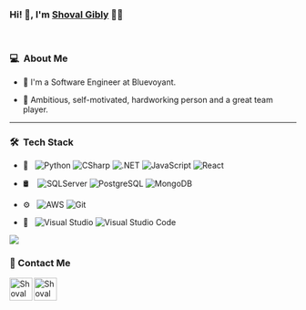 

### Hi! 👋, I'm [Shoval Gibly](https://www.linkedin.com/in/shoval-gibly/) 👩‍💻

<br />


<h3> 💻 &nbsp;About Me </h3>

- 💼 I'm a Software Engineer at Bluevoyant. 

- 💪 Ambitious, self-motivated, hardworking person and a great team player.
  
<hr />
<h3> 🛠 &nbsp;Tech Stack</h3>

- 🧰 &nbsp;
  ![Python](https://img.shields.io/badge/-Pyhton-333333?style=flat&logo=python&logoColor=804a4a)
  ![CSharp](https://img.shields.io/badge/-C%23-333333?style=flat&logo=c-sharp&logoColor=6d4a80)
  ![.NET](https://img.shields.io/badge/-.NET%20Core-333333?style=flat&logo=.NET)
  ![JavaScript](https://img.shields.io/badge/-JavaScript-333333?style=flat&logo=javascript)
  ![React](https://img.shields.io/badge/-React-333333?style=flat&logo=react)

- 🛢  &nbsp;
  &nbsp;![SQLServer](https://img.shields.io/badge/-Sql_Server-333333?style=flat&logo=microsoft-sql-server)
  ![PostgreSQL](https://img.shields.io/badge/-PostgreSQL-333333?style=flat&logo=postgresql)
  ![MongoDB](https://img.shields.io/badge/-MongoDB-333333?style=flat&logo=mongodb)

- ⚙️ &nbsp;
  ![AWS](https://img.shields.io/badge/-AWS-333333?style=flat&logo=amazon)
  ![Git](https://img.shields.io/badge/-Git-333333?style=flat&logo=git)

- 🔧 &nbsp;
  ![Visual Studio](https://img.shields.io/badge/-Visual_Studio-333333?style=flat&logo=visual-studio&logoColor=5d2b90)
  ![Visual Studio Code](https://img.shields.io/badge/-Visual_Studio_Code-333333?style=flat&logo=visual-studio-code&logoColor=007ACC)

<p>
  <div class="github-stats">
  <img  src="https://github-readme-stats.vercel.app/api?username=ShovalGibly&theme=vision-friendly-dark&show_icons=true&hide=issues,contribs,prs" />
  </div>
</p>

### 📝 Contact Me 
[<img align="left" alt="ShovalGibly | LinkedIn" height="40px" src="https://www.vectorlogo.zone/logos/linkedin/linkedin-tile.svg"/>][linkedin]
[<img align="left" alt="ShovalGibly | Gmail" height="40px" src="https://www.vectorlogo.zone/logos/gmail/gmail-icon.svg"/>][gmail]


[linkedin]: https://www.linkedin.com/in/shoval-gibly/
[gmail]: mailto:ShovalGibly@gmail.com


